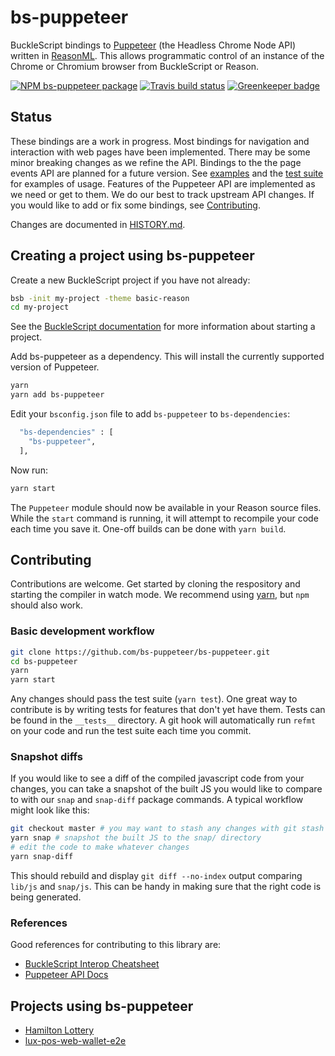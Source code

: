# bs-puppeteer

BuckleScript bindings to
[Puppeteer](https://github.com/GoogleChrome/puppeteer)
(the Headless Chrome Node API)
written in [ReasonML](https://reasonml.github.io).
This allows programmatic control of an instance of the Chrome or Chromium browser
from BuckleScript or Reason.

[![NPM bs-puppeteer package](https://img.shields.io/npm/v/bs-puppeteer.svg)](https://npmjs.org/package/bs-puppeteer)
[![Travis build status](https://travis-ci.org/bs-puppeteer/bs-puppeteer.svg?branch=master)](https://travis-ci.org/bs-puppeteer/bs-puppeteer)
[![Greenkeeper badge](https://badges.greenkeeper.io/bs-puppeteer/bs-puppeteer.svg)](https://greenkeeper.io/)

## Status

These bindings are a work in progress.
Most bindings for navigation and interaction with web pages have been implemented.
There may be some minor breaking changes as we refine the API.
Bindings to the the page events API are planned for a future version.
See [examples](examples/) and the [test suite](__tests__/puppeteer_test.re)
for examples of usage.
Features of the Puppeteer API are implemented as we need or get to them.
We do our best to track upstream API changes.
If you would like to add or fix some bindings, see [Contributing](#contributing).

Changes are documented in [HISTORY.md](HISTORY.md).

## Creating a project using bs-puppeteer

Create a new BuckleScript project if you have not already:

```sh
bsb -init my-project -theme basic-reason
cd my-project
```

See the
[BuckleScript documentation](https://bucklescript.github.io/docs/en/installation.html)
for more information about starting a project.

Add bs-puppeteer as a dependency.
This will install the currently supported version of Puppeteer.

```sh
yarn
yarn add bs-puppeteer
```

Edit your `bsconfig.json` file to add `bs-puppeteer` to `bs-dependencies`:

```sh
  "bs-dependencies" : [
    "bs-puppeteer",
  ],
```

Now run:

```sh
yarn start
```

The `Puppeteer` module should now be available in your Reason source files.
While the `start` command is running, it will attempt to recompile your code each time you save it.
One-off builds can be done with `yarn build`.

## Contributing

Contributions are welcome.
Get started by cloning the respository and starting the compiler in watch mode.
We recommend using [yarn](https://yarnpkg.com/), but `npm` should also work.

### Basic development workflow

```sh
git clone https://github.com/bs-puppeteer/bs-puppeteer.git
cd bs-puppeteer
yarn
yarn start
```

Any changes should pass the test suite (`yarn test`).
One great way to contribute is by writing tests for features that don't yet have them.
Tests can be found in the `__tests__` directory.
A git hook will automatically run `refmt` on your code and run the test suite each time you commit.

### Snapshot diffs

If you would like to see a diff of the compiled javascript code from your changes,
you can take a snapshot of the built JS you would like to compare to with our `snap`
and `snap-diff` package commands.
A typical workflow might look like this:

```sh
git checkout master # you may want to stash any changes with git stash
yarn snap # snapshot the built JS to the snap/ directory
# edit the code to make whatever changes
yarn snap-diff
```

This should rebuild and display `git diff --no-index` output comparing `lib/js` and `snap/js`.
This can be handy in making sure that the right code is being generated.

### References

Good references for contributing to this library are:

- [BuckleScript Interop Cheatsheet](https://bucklescript.github.io/docs/en/interop-cheatsheet.html)
- [Puppeteer API Docs](https://pptr.dev)

## Projects using bs-puppeteer

- [Hamilton Lottery](https://github.com/jrdrg/hamilton-lottery)
- [lux-pos-web-wallet-e2e](https://github.com/rej156/lux-pos-web-wallet-e2e)
